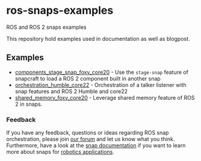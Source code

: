 # ros-snaps-examples
ROS and ROS 2 snaps examples

This repository hold examples used in documentation as well as blogpost.

## Examples

- [components_stage_snap_foxy_core20](./components_stage_snap_foxy_core20/README.md) - Use the `stage-snap` feature of snapcraft to load a ROS 2 component built in another snap
- [orchestration_humble_core22](./orchestration_humble_core22/README.md) - Orchestration of a talker listener with snap features and ROS 2 Humble and core22
- [shared_memory_foxy_core20](./shared_memory_foxy_core20/README.md) - Leverage shared memory feature of ROS 2 in snaps.

### Feedback
If you have any feedback, questions or ideas regarding ROS snap orchestration, please join [our forum](https://forum.snapcraft.io/) and let us know what you think. Furthermore, have a look at the [snap documentation](https://snapcraft.io/docs/robotics) if you want to learn more about snaps for [robotics applications](https://ubuntu.com/robotics).

